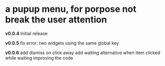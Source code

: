 # a pupup menu, for porpose not break the user attention

**v0.0.4**
Initial release 

**v0.0.5**
fix error: two widgets using the same global key


**v0.0.6**
add dismiss on click away
add waiting alternative when item clicked while waiting
improving the code